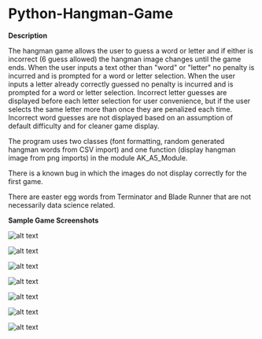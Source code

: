# Python-Hangman-Game

**Description**

The hangman game allows the user to guess a word or letter and if either is incorrect (6 guess allowed) the hangman image changes until the game ends. When the user inputs a text other than "word" or "letter" no penalty is incurred and is prompted for a word or letter selection. When the user inputs a letter already correctly guessed no penalty is incurred and is prompted for a word or letter selection. Incorrect letter guesses are displayed before each letter selection for user convenience, but if the user selects the same letter more than once they are penalized each time. Incorrect word guesses are not displayed based on an assumption of default difficulty and for cleaner game display. 

The program uses two classes (font formatting, random generated hangman words from CSV import) and one function (display hangman image from png imports) in the module AK_A5_Module.

There is a known bug in which the images do not display correctly for the first game. 

There are easter egg words from Terminator and Blade Runner that are not necessarily data science related. 

**Sample Game Screenshots**

![alt text](https://github.com/aaronmkwong/Python-Hangman-Game/blob/main/Game_Screen.JPG)

![alt text](https://github.com/aaronmkwong/Python-Hangman-Game/blob/main/Game_Screen_1.JPG)

![alt text](https://github.com/aaronmkwong/Python-Hangman-Game/blob/main/Game_Screen_2.JPG)

![alt text](https://github.com/aaronmkwong/Python-Hangman-Game/blob/main/Game_Screen_3.JPG)

![alt text](https://github.com/aaronmkwong/Python-Hangman-Game/blob/main/Game_Screen_4.JPG)

![alt text](https://github.com/aaronmkwong/Python-Hangman-Game/blob/main/Game_Screen_5.JPG)

![alt text](https://github.com/aaronmkwong/Python-Hangman-Game/blob/main/Game_Screen_6.JPG)
